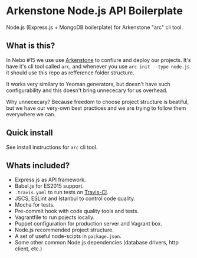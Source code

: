 # Arkenstone Node.js API Boilerplate

Node.js (Express.js + MongoDB boilerplate) for Arkenstone "arc" cli tool.

## What is this?

In Nebo #15 we use use [Arkenstone](https://github.com/Nebo15/arkenstone.api) to confiure and deploy our projects. It's have it's cli tool called ```arc```, and whenever you use ```arc init --type node.js``` it should use this repo as refference folder structure.

It works very similary to Yeoman generators, but doesn't have such configurability and this doesn't bring unnececary for us overhead.

Why unnececary? Because freedom to choose project structure is beatiful, but we have our very-own best practices and we are trying to follow them everywhere we can.

## Quick install

See install instructions for ```arc``` cli tool.

## Whats included?

- Express.js as API framework.
- Babel.js for ES2015 support.
- ```.travis.yaml``` to run tests on [Travis-CI](https://travis-ci.org/).
- JSCS, ESLint and Istanbul to control code quality.
- Mocha for tests.
- Pre-commit hook with code quality tools and tests.
- Vagrantfile to run pojects locally.
- Puppet configuration for production server and Vagrant box.
- Node.js recommended project structure.
- A set of useful node-scipts in ```package.json```.
- Some other common Node.js dependencies (database drivers, http client, etc.)
